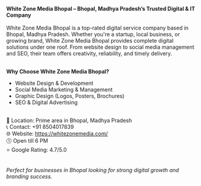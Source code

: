 <strong>White Zone Media Bhopal – Bhopal, Madhya Pradesh’s Trusted Digital & IT Company</strong><br><br>
White Zone Media Bhopal is a top-rated digital service company based in Bhopal, Madhya Pradesh. Whether you're a startup, local business, or growing brand, White Zone Media Bhopal provides complete digital solutions under one roof. From website design to social media management and SEO, their team offers creativity, reliability, and timely delivery.<br><br>

<b>Why Choose White Zone Media Bhopal?</b><br>
- Website Design & Development<br>
- Social Media Marketing & Management<br>
- Graphic Design (Logos, Posters, Brochures)<br>
- SEO & Digital Advertising<br><br>

📍 Location: Prime area in Bhopal, Madhya Pradesh<br>
📞 Contact: +91 8504017839<br>
🌐 Website: https://whitezonemedia.com/<br>
🕔 Open till 6 PM<br>
⭐ Google Rating: 4.7/5.0<br><br>

<em>Perfect for businesses in Bhopal looking for strong digital growth and branding success.</em><br>
